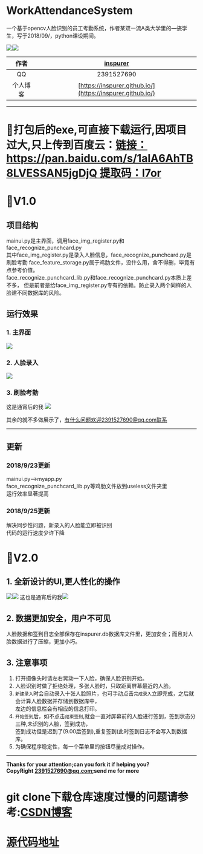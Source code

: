 # WorkAttendanceSystem    
一个基于opencv人脸识别的员工考勤系统，作者某双一流A类大学里的~~一流~~学生，写于2018/09/，python课设期间。  

![](https://img.shields.io/badge/opencv-cv2-green.svg)![](https://img.shields.io/badge/dlib-19.4.0-red.svg)

|作者|[inspurer](https://inspurer.github.io/2018/06/07/%E6%9C%88%E5%B0%8F%E6%B0%B4%E9%95%BF%E7%9A%84%E7%94%B1%E6%9D%A5/#more)|
|:---:|:---:|
|QQ|2391527690|
|个人博客|[https://inspurer.github.io/](https://inspurer.github.io/)|
-----------------------------------------------------------------------------------  

# :dolphin:打包后的exe,可直接下载运行,因项目过大,只上传到百度云：[链接：https://pan.baidu.com/s/1aIA6AhTB8LVESSAN5jgDjQ 提取码：l7or](https://pan.baidu.com/s/1aIA6AhTB8LVESSAN5jgDjQ)
# :dolphin:V1.0    
## 项目结构    
mainui.py是主界面，调用face_img_register.py和face_recognize_punchcard.py   
其中face_img_register.py是录入人脸信息，face_recognize_punchcard.py是刷脸考勤
face_feature_storage.py属于鸡肋文件，没什么用，舍不得删，毕竟有点参考价值。   
face_recognize_punchcard_lib.py和face_recognize_punchcard.py本质上差不多，
但是前者是给face_img_register.py专有的依赖。防止录入两个同样的人脸建不同数据库的风险。   

## 运行效果   
### 1. 主界面   
![](pictures/1.png)   
### 2. 人脸录入   
![](pictures/2.png)    
### 3. 刷脸考勤    
这是通宵后的我
![](pictures/3.png)

其余的就不多做展示了，有什么问题欢迎2391527690@qq.com联系      

-----------------------------------------------------------------------------------
## 更新     
### 2018/9/23更新
mainui.py-->myapp.py   
face_recognize_punchcard_lib.py等鸡肋文件放到useless文件夹里    
运行效率显著提高   

### 2018/9/25更新    
解决同步性问题，新录入的人脸能立即被识别    
代码的运行速度少许下降    

# :dolphin:V2.0   
## 1. 全新设计的UI,更人性化的操作    
![](pictures/4.png)![](pictures/5.png)
这也是通宵后的我![](pictures/6.png)     
## 2. 数据更加安全，用户不可见
人脸数据和签到日志全部保存在inspurer.db数据库文件里，更加安全；而且对人脸数据进行了压缩，更加小巧。   
## 3. 注意事项       
1. 打开摄像头时请左右晃动一下人脸，确保人脸识别开始。   
2. 人脸识别时做了拒绝处理，多张人脸时，只取距离屏幕最近的人脸。      
3. `新建录入`时会自动录入十张人脸照片，也可手动点击`完成录入`立即完成，之后就会计算人脸数据并存储到数据库中，    
左边的信息栏会有相应的信息打印。   
4. `开始签到`后，如不点击`结束签到`,就会一直对屏幕前的人脸进行签到，签到状态分三种,未识别的人脸，签到成功，   
签到成功但是迟到了(9.00后签到),重复签到(此时签到日志不会写入到数据库。         
5. 为确保程序稳定性，每一个菜单里的按钮尽量成对操作。    

-----------------------------------------------------------------------------------
****Thanks for your attention;can you fork it if helping you?   
CopyRight 2391527690@qq.com;send me for more****

# git clone下载仓库速度过慢的问题请参考:[CSDN博客](https://blog.csdn.net/ygdxt/article/details/82825013)

# [源代码地址](https://github.com/inspurer/WorkAttendanceSystem)   

